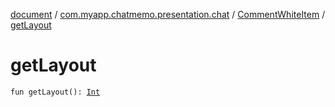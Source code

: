 [document](../../index.md) / [com.myapp.chatmemo.presentation.chat](../index.md) / [CommentWhiteItem](index.md) / [getLayout](./get-layout.md)

# getLayout

`fun getLayout(): `[`Int`](https://kotlinlang.org/api/latest/jvm/stdlib/kotlin/-int/index.html)